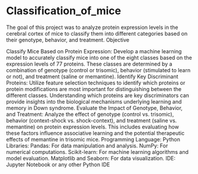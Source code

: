 # Classification_of_mice
The goal of this project was to analyze protein expression levels in the cerebral cortex of mice to classify them into different categories based on their genotype, behavior, and treatment. Objective

Classify Mice Based on Protein Expression: Develop a machine learning model to accurately classify mice into one of the eight classes based on the expression levels of 77 proteins. These classes are determined by a combination of genotype (control or trisomic), behavior (stimulated to learn or not), and treatment (saline or memantine).
Identify Key Discriminant Proteins: Utilize feature selection techniques to identify which proteins or protein modifications are most important for distinguishing between the different classes. Understanding which proteins are key discriminators can provide insights into the biological mechanisms underlying learning and memory in Down syndrome.
Evaluate the Impact of Genotype, Behavior, and Treatment: Analyze the effect of genotype (control vs. trisomic), behavior (context-shock vs. shock-context), and treatment (saline vs. memantine) on protein expression levels. This includes evaluating how these factors influence associative learning and the potential therapeutic effects of memantine in trisomic mice.
Programming Language: Python Libraries: Pandas: For data manipulation and analysis. NumPy: For numerical computations. Scikit-learn: For machine learning algorithms and model evaluation. Matplotlib and Seaborn: For data visualization. IDE: Jupyter Notebook or any other Python IDE
